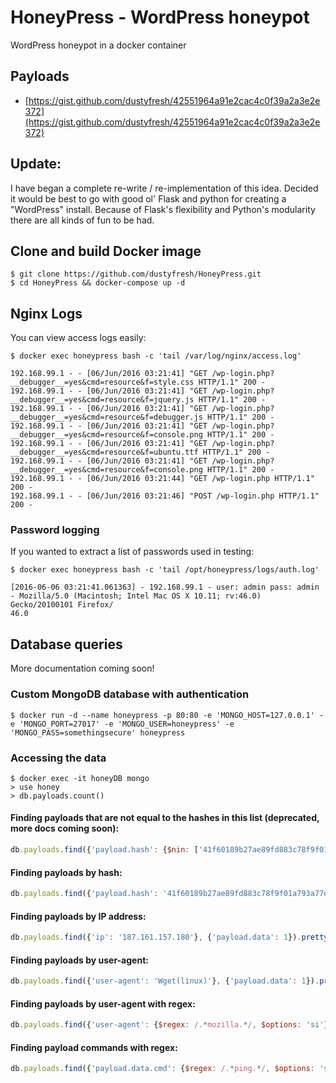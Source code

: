 # HoneyPress - WordPress honeypot
WordPress honeypot in a docker container

## Payloads
- [https://gist.github.com/dustyfresh/42551964a91e2cac4c0f39a2a3e2e372](https://gist.github.com/dustyfresh/42551964a91e2cac4c0f39a2a3e2e372)

## Update:
I have began a complete re-write / re-implementation of this idea. Decided it would be best to go with good ol' Flask and python for creating a "WordPress" install. Because of Flask's flexibility and Python's modularity there are all kinds of fun to be had.


## Clone and build Docker image
```
$ git clone https://github.com/dustyfresh/HoneyPress.git
$ cd HoneyPress && docker-compose up -d
```

## Nginx Logs
You can view access logs easily:
```
$ docker exec honeypress bash -c 'tail /var/log/nginx/access.log'

192.168.99.1 - - [06/Jun/2016 03:21:41] "GET /wp-login.php?__debugger__=yes&cmd=resource&f=style.css HTTP/1.1" 200 -
192.168.99.1 - - [06/Jun/2016 03:21:41] "GET /wp-login.php?__debugger__=yes&cmd=resource&f=jquery.js HTTP/1.1" 200 -
192.168.99.1 - - [06/Jun/2016 03:21:41] "GET /wp-login.php?__debugger__=yes&cmd=resource&f=debugger.js HTTP/1.1" 200 -
192.168.99.1 - - [06/Jun/2016 03:21:41] "GET /wp-login.php?__debugger__=yes&cmd=resource&f=console.png HTTP/1.1" 200 -
192.168.99.1 - - [06/Jun/2016 03:21:41] "GET /wp-login.php?__debugger__=yes&cmd=resource&f=ubuntu.ttf HTTP/1.1" 200 -
192.168.99.1 - - [06/Jun/2016 03:21:41] "GET /wp-login.php?__debugger__=yes&cmd=resource&f=console.png HTTP/1.1" 200 -
192.168.99.1 - - [06/Jun/2016 03:21:44] "GET /wp-login.php HTTP/1.1" 200 -
192.168.99.1 - - [06/Jun/2016 03:21:46] "POST /wp-login.php HTTP/1.1" 200 -
```

### Password logging
If you wanted to extract a list of passwords used in testing:
```
$ docker exec honeypress bash -c 'tail /opt/honeypress/logs/auth.log'

[2016-06-06 03:21:41.061363] - 192.168.99.1 - user: admin pass: admin - Mozilla/5.0 (Macintosh; Intel Mac OS X 10.11; rv:46.0) Gecko/20100101 Firefox/
46.0
```

## Database queries
More documentation coming soon!

### Custom MongoDB database with authentication
```
$ docker run -d --name honeypress -p 80:80 -e 'MONGO_HOST=127.0.0.1' -e 'MONGO_PORT=27017' -e 'MONGO_USER=honeypress' -e 'MONGO_PASS=somethingsecure' honeypress
```

### Accessing the data
```
$ docker exec -it honeyDB mongo
> use honey
> db.payloads.count()
```

#### Finding payloads that are not equal to the hashes in this list (deprecated, more docs coming soon):
```javascript
db.payloads.find({'payload.hash': {$nin: ['41f60189b27ae89fd883c78f9f01a793a77d7d4517adadc369373f86198b941a', 'e93f4e3a86193773f4b0e18d313645686a6d210cb73aabac172228d33a75c92b']}}, {'payload.data': 1}).pretty()
```

#### Finding payloads by hash:
```javascript
db.payloads.find({'payload.hash': '41f60189b27ae89fd883c78f9f01a793a77d7d4517adadc369373f86198b941a'}, {'_id': 0, 'ip': 1}).pretty()
```

#### Finding payloads by IP address:
```javascript
db.payloads.find({'ip': '187.161.157.180'}, {'payload.data': 1}).pretty()
```

#### Finding payloads by user-agent:
```javascript
db.payloads.find({'user-agent': 'Wget(linux)'}, {'payload.data': 1}).pretty()
```

#### Finding payloads by user-agent with regex:
```javascript
db.payloads.find({'user-agent': {$regex: /.*mozilla.*/, $options: 'si'}}, {'payload.data': 1}).pretty()
```

#### Finding payload commands with regex:
```javascript
db.payloads.find({'payload.data.cmd': {$regex: /.*ping.*/, $options: 'si'}}, {'payload.data': 1}).pretty()
```
